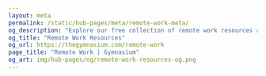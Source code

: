 ```yaml
---
layout: meta
permalink: /static/hub-pages/meta/remote-work-meta/
og_description: "Explore our free collection of remote work resources and jobs for workers, managers, and educators and students."
og_title: "Remote Work Resources"
og_url: https://thegymnasium.com/remote-work
page_title: "Remote Work | Gymnasium"
og_art: img/hub-pages/og/remote-work-resources-og.png
---
```

